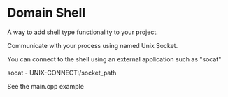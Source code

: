 # Domain Shell #

A way to add shell type functionality to your project.

Communicate with your process using named Unix Socket.

You can connect to the shell using an external application such as "socat"

socat - UNIX-CONNECT:/socket_path

See the main.cpp example

